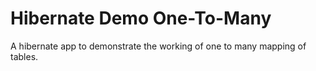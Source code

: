 # Hibernate Demo One-To-Many
A hibernate app to demonstrate the working of one to many mapping of tables.
